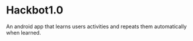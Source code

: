# Hackbot1.0
An android app that learns users activities and repeats them automatically when learned.


